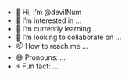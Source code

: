 - 👋 Hi, I’m @devilNum
- 👀 I’m interested in ...
- 🌱 I’m currently learning ...
- 💞️ I’m looking to collaborate on ...
- 📫 How to reach me ...
- 😄 Pronouns: ...
- ⚡ Fun fact: ...

<!---
devilNum/devilNum is a ✨ special ✨ repository because its `README.md` (this file) appears on your GitHub profile.
You can click the Preview link to take a look at your changes.
--->

